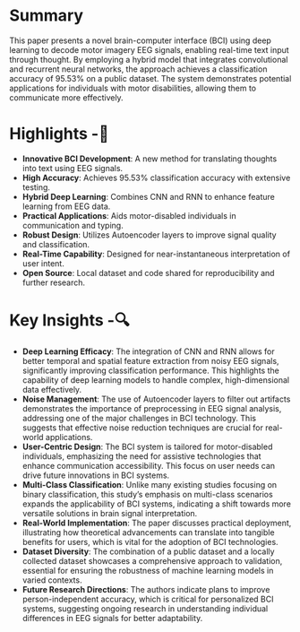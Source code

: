 # Summary
This paper presents a novel brain-computer interface (BCI) using deep learning to decode motor imagery EEG signals, enabling real-time text input through thought. By employing a hybrid model that integrates convolutional and recurrent neural networks, the approach achieves a classification accuracy of 95.53% on a public dataset. The system demonstrates potential applications for individuals with motor disabilities, allowing them to communicate more effectively.

# Highlights -🧠
+ **Innovative BCI Development**: A new method for translating thoughts into text using EEG signals.
+ **High Accuracy**: Achieves 95.53% classification accuracy with extensive testing.
+ **Hybrid Deep Learning**: Combines CNN and RNN to enhance feature learning from EEG data.
+ **Practical Applications**: Aids motor-disabled individuals in communication and typing.
+ **Robust Design**: Utilizes Autoencoder layers to improve signal quality and classification.
+ **Real-Time Capability**: Designed for near-instantaneous interpretation of user intent.
+ **Open Source**: Local dataset and code shared for reproducibility and further research.

# Key Insights -🔍
+ **Deep Learning Efficacy**: The integration of CNN and RNN allows for better temporal and spatial feature extraction from noisy EEG signals, significantly improving classification performance. This highlights the capability of deep learning models to handle complex, high-dimensional data effectively.
+ **Noise Management**: The use of Autoencoder layers to filter out artifacts demonstrates the importance of preprocessing in EEG signal analysis, addressing one of the major challenges in BCI technology. This suggests that effective noise reduction techniques are crucial for real-world applications.
+ **User-Centric Design**: The BCI system is tailored for motor-disabled individuals, emphasizing the need for assistive technologies that enhance communication accessibility. This focus on user needs can drive future innovations in BCI systems.
+ **Multi-Class Classification**: Unlike many existing studies focusing on binary classification, this study’s emphasis on multi-class scenarios expands the applicability of BCI systems, indicating a shift towards more versatile solutions in brain signal interpretation.
+ **Real-World Implementation**: The paper discusses practical deployment, illustrating how theoretical advancements can translate into tangible benefits for users, which is vital for the adoption of BCI technologies.
+ **Dataset Diversity**: The combination of a public dataset and a locally collected dataset showcases a comprehensive approach to validation, essential for ensuring the robustness of machine learning models in varied contexts.
+ **Future Research Directions**: The authors indicate plans to improve person-independent accuracy, which is critical for personalized BCI systems, suggesting ongoing research in understanding individual differences in EEG signals for better adaptability.
